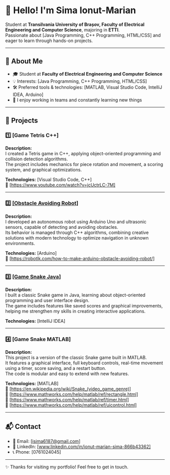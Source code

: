 # 👋 Hello! I'm Sima Ionut-Marian

Student at **Transilvania University of Brașov, Faculty of Electrical Engineering and Computer Science**, majoring in **ETTI**.  
Passionate about [Java Programming, C++ Programming, HTML/CSS] and eager to learn through hands-on projects.

---

## 🚀 About Me

- 🎓 Student at **Faculty of Electrical Engineering and Computer Science**  
- 💡 Interests: [Java Programming, C++ Programming, HTML/CSS]  
- 🛠️ Preferred tools & technologies: [MATLAB, Visual Studio Code, IntelliJ IDEA, Arduino]  
- 🤝 I enjoy working in teams and constantly learning new things

---

## 📂 Projects

### 1️⃣ [Game Tetris C++]

**Description:**  
I created a Tetris game in C++, applying object-oriented programming and collision detection algorithms.  
The project includes mechanics for piece rotation and movement, a scoring system, and graphical optimizations.

**Technologies:** [Visual Studio Code, C++]  
🔗 [https://www.youtube.com/watch?v=jcUctrLC-7M]

---

### 2️⃣ <a href="https://github.com/ionutu28/Obstacle-avoiding-robot.git">[Obstacle Avoiding Robot]</a>
 
**Description:**  
I developed an autonomous robot using Arduino Uno and ultrasonic sensors, capable of detecting and avoiding obstacles.  
Its behavior is managed through C++ algorithms, combining creative solutions with modern technology to optimize navigation in unknown environments.

**Technologies:** [Arduino]  
🔗 [https://robotlk.com/how-to-make-arduino-obstacle-avoiding-robot/]

---

### 3️⃣ <a href="https://github.com/ionutu28/Game-Snake-Java">[Game Snake Java]</a>

**Description:**  
I built a classic Snake game in Java, learning about object-oriented programming and user interface design.  
The game includes features like saved scores and graphical improvements, helping me strengthen my skills in creating interactive applications.

**Technologies:** [IntelliJ IDEA]

---

### 4️⃣ [Game Snake MATLAB]
**Description:**  
This project is a version of the classic Snake game built in MATLAB.  
It features a graphical interface, full keyboard controls, real-time movement using a timer, score saving, and a restart button.  
The code is modular and easy to extend with new features.

**Technologies:** [MATLAB]  
🔗 [https://en.wikipedia.org/wiki/Snake_(video_game_genre)]  
🔗 [https://www.mathworks.com/help/matlab/ref/rectangle.html]  
🔗 [https://www.mathworks.com/help/matlab/ref/timer.html]  
🔗 [https://www.mathworks.com/help/matlab/ref/uicontrol.html]

---

## 📬 Contact

- 📧 Email: [isima6187@gmail.com]  
- 🔗 LinkedIn: [www.linkedin.com/in/ionut-marian-sima-866b43362]  
- 📞 Phone: [0761024045]

---

✨ Thanks for visiting my portfolio! Feel free to get in touch.

